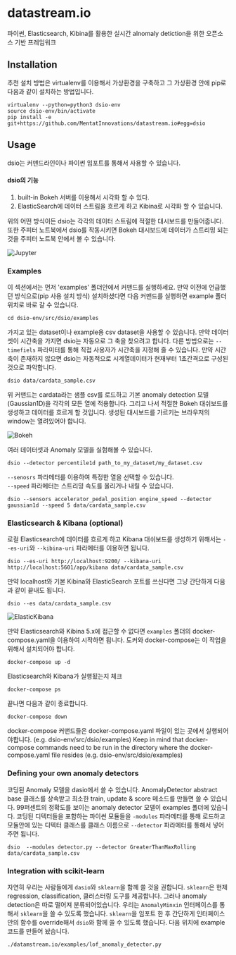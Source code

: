# datastream.io
파이썬, Elasticsearch, Kibina를 활용한 실시간 alnomaly detiction을 위한 오픈소스 기반 프레임워크

## Installation
추천 설치 방법은 virtualenv를 이용해서 가상환경을 구축하고 그 가상환경 안에 pip로 다음과 같이 설치하는 방법입니다.

    virtualenv --python=python3 dsio-env
    source dsio-env/bin/activate
    pip install -e git+https://github.com/MentatInnovations/datastream.io#egg=dsio

## Usage
dsio는 커맨드라인이나 파이썬 임포트를 통해서 사용할 수 있습니다.   
#### dsio의 기능
1. built-in Bokeh 서버를 이용해서 시각화 할 수 있다.
2. ElasticSearch에 데이터 스트림을 흐르게 하고 Kibina로 시각화 할 수 있습니다.  

위의 어떤 방식이든 dsio는 각각의 데이터 스트림에 적절한 대시보드를 만들어줍니다.
또한 주피터 노트북에서 dsio를 작동시키면 Bokeh 대시보드에 데이터가 스트리밍 되는 것을 주피터 노트북 안에서 볼 수 있습니다.

![Jupyter](screenshots/jupyter.png?raw=true "DSIO bokeh dashboard")

### Examples

이 섹션에서는 먼저 'examples' 폴더안에서 커맨드를 실행하세요. 만약 이전에 언급했던 방식으로(pip 사용 설치 방식) 설치하셨다면 다음 커맨드를 실행하면 example 폴더 위치로 바로 갈 수 있습니다.

    cd dsio-env/src/dsio/examples

가지고 있는 dataset이나 example용 csv dataset을 사용할 수 있습니다. 만약 데이터 셋이 시간축을 가지면 dsio는 자동으로 그 축을 찾으려고 합니다.
다른 방법으로는 `--timefiels` 파라미터를 통해 직접 사용자가 시간축을 지정해 줄 수 있습니다. 만약 시간축이 존재하지 않으면 dsio는 자동적으로 시계열데이터가 현재부터 1초간격으로 구성된것으로 파악합니다.

    dsio data/cardata_sample.csv

위 커맨드는 cardata라는 샘플 csv를 로드하고 기본 anomaly detection 모델(Gaussian1D)을 각각의 모든 열에 적용합니다. 그리고 나서 적절한 Bokeh 대쉬보드를 생성하고 데이터를 흐르게 할 것입니다. 생성된 대시보드를 가르키는 브라우저의 window는 열려있어야 합니다.

![Bokeh](screenshots/bokeh.png?raw=true "DSIO bokeh dashboard")

여러 데이터셋과 Anomaly 모델을 실험해볼 수 있습니다.

    dsio --detector percentile1d path_to_my_dataset/my_dataset.csv

`--senosrs` 파라메터를 이용하여 특정한 열을 선택할 수 있습니다.  
`--speed` 파라메터는 스트리밍 속도를 올리거나 내릴 수 있습니다.

    dsio --sensors accelerator_pedal_position engine_speed --detector gaussian1d --speed 5 data/cardata_sample.csv

### Elasticsearch & Kibana (optional)

로컬 Elasticsearch에 데이터를 흐르게 하고 Kibana 대쉬보드를 생성하기 위해서는 `--es-uri`와 `--kibina-uri` 파라메터를 이용하면 됩니다.

    dsio --es-uri http://localhost:9200/ --kibana-uri http://localhost:5601/app/kibana data/cardata_sample.csv

만약 localhost와 기본 Kibina와 ElasticSearch 포트를 쓰신다면 그냥 간단하게 다음과 같이 끝내도 됩니다.

    dsio --es data/cardata_sample.csv

![ElasticKibana](screenshots/ek.png?raw=true "DSIO bokeh dashboard")

만약 Elasticsearch와 Kibina 5.x에 접근할 수 없다면 `examples` 폴더의 docker-compose.yaml을 이용하여 시작하면 됩니다. 도커와 docker-compose는 이 작업을 위해서 설치되어야 합니다.

    docker-compose up -d

Elasticsearch와 Kibana가 실행됬는지 체크

    docker-compose ps

끝나면 다음과 같이 종료합니다.

    docker-compose down

docker-compose 커맨드들은 docker-compose.yaml 파일이 있는 곳에서 실행되어야합니다. (e.g. dsio-env/src/dsio/examples)
Keep in mind that docker-compose commands need to be run in the directory where the docker-compose.yaml file resides (e.g. dsio-env/src/dsio/examples)

### Defining your own anomaly detectors

코딩된 Anomaly 모델을 dasio에서 쓸 수 있습니다. AnomalyDetector abstract base 클래스를 상속받고 최소한 train, update & score 메소드를 만들면 쓸 수 있습니다. 99퍼센트의 정확도를 보이는 anomaly detector 모델이 examples 폴더에 있습니다. 코딩된 디텍터들을 포함하는 파이썬 모듈들을 `-modules` 파라메터를 통해 로드하고 모듈안에 있는 디텍터 클래스를 클래스 이름으로 `--detector` 파라메터를 통해서 넣어주면 됩니다.

    dsio  --modules detector.py --detector GreaterThanMaxRolling data/cardata_sample.csv

### Integration with scikit-learn

자연히 우리는 사람들에게 `dasio`와 `sklearn`을 함께 쓸 것을 권합니다.
`sklearn`은 현제 regression, classification, 클러스터링 도구를 제공합니다. 그러나 anomaly detection은 따로 떨어져 분류되어있습니다. 우리는 `AnomalyMinxin` 인터페이스를 통해서 `sklearn`을 쓸 수 있도록 했습니다. `sklearn`을 임포트 한 후 간단하게 인터페이스 안의 함수를 override해서 `dsio`와 함께 쓸 수 있도록 했습니다. 다음 위치에 example 코드를 만들어 놨습니다.

    ./datamstream.io/examples/lof_anomaly_detector.py
